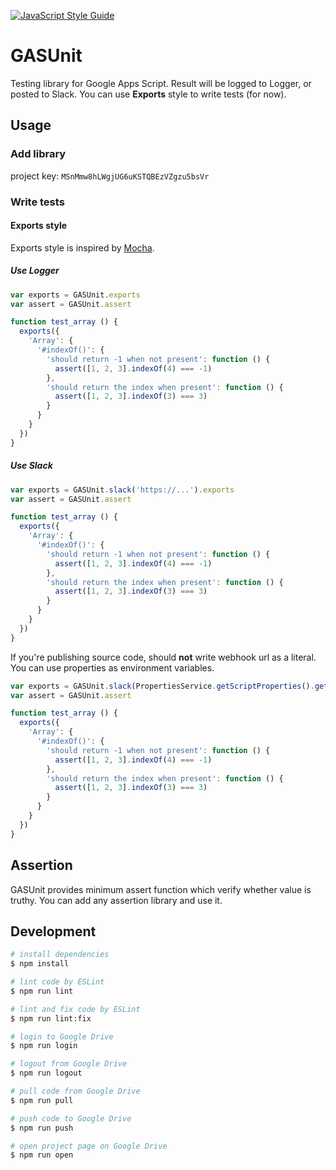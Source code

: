 [![JavaScript Style Guide](https://img.shields.io/badge/code_style-standard-brightgreen.svg)](https://standardjs.com)

# GASUnit
Testing library for Google Apps Script.
Result will be logged to Logger, or posted to Slack.
You can use **Exports** style to write tests (for now).

## Usage
### Add library
project key: `MSnMmw8hLWgjUG6uKSTQBEzVZgzu5bsVr`

### Write tests
#### Exports style
Exports style is inspired by [Mocha](https://mochajs.org/#exports).

##### Use Logger
```js
var exports = GASUnit.exports
var assert = GASUnit.assert

function test_array () {
  exports({
    'Array': {
      '#indexOf()': {
        'should return -1 when not present': function () {
          assert([1, 2, 3].indexOf(4) === -1)
        },
        'should return the index when present': function () {
          assert([1, 2, 3].indexOf(3) === 3)
        }
      }
    }
  })
}
```

##### Use Slack
```js
var exports = GASUnit.slack('https://...').exports
var assert = GASUnit.assert

function test_array () {
  exports({
    'Array': {
      '#indexOf()': {
        'should return -1 when not present': function () {
          assert([1, 2, 3].indexOf(4) === -1)
        },
        'should return the index when present': function () {
          assert([1, 2, 3].indexOf(3) === 3)
        }
      }
    }
  })
}
```

If you're publishing source code, should **not** write webhook url as a literal.
You can use properties as environment variables.

```js
var exports = GASUnit.slack(PropertiesService.getScriptProperties().getProperty('WEBHOOK_URL')).exports
var assert = GASUnit.assert

function test_array () {
  exports({
    'Array': {
      '#indexOf()': {
        'should return -1 when not present': function () {
          assert([1, 2, 3].indexOf(4) === -1)
        },
        'should return the index when present': function () {
          assert([1, 2, 3].indexOf(3) === 3)
        }
      }
    }
  })
}
```

## Assertion
GASUnit provides minimum assert function which verify whether value is truthy.
You can add any assertion library and use it.

## Development

```sh
# install dependencies
$ npm install

# lint code by ESLint
$ npm run lint

# lint and fix code by ESLint
$ npm run lint:fix

# login to Google Drive
$ npm run login

# logout from Google Drive
$ npm run logout

# pull code from Google Drive
$ npm run pull

# push code to Google Drive
$ npm run push

# open project page on Google Drive
$ npm run open
```
